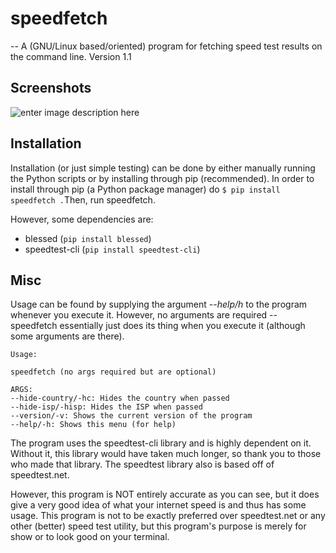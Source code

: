 # speedfetch
-- A (GNU/Linux based/oriented) program for fetching speed test results on the command line.
Version 1.1

## Screenshots
![enter image description here](https://i.ibb.co/86RgHVY/2019-06-20-103106-476x314-scrot.png)

## Installation

Installation (or just simple testing) can be done by either manually running the Python scripts or by installing through pip (recommended). In order to install through pip (a Python package manager) do `$ pip install speedfetch .`Then, run speedfetch.

However, some dependencies are:

- blessed (`pip install blessed`)
- speedtest-cli (`pip install speedtest-cli`)


## Misc

Usage can be found by supplying the argument *--help/h* to the program whenever you execute it. However, no arguments are required -- speedfetch essentially just does its thing when you execute it (although some arguments are there).

    
    Usage:
    
    speedfetch (no args required but are optional)
    
    ARGS:
    --hide-country/-hc: Hides the country when passed
    --hide-isp/-hisp: Hides the ISP when passed
    --version/-v: Shows the current version of the program
    --help/-h: Shows this menu (for help)

 
The program uses the speedtest-cli library and is highly dependent on it. Without it, this library would have taken much longer, so thank you to those who made that library. The speedtest library also is based off of speedtest.net.

However, this program is NOT entirely accurate as you can see, but it does give a very good idea of what your internet speed is and thus has some usage. This program is not to be exactly preferred over speedtest.net or any other (better) speed test utility, but this program's purpose is merely for show or to look good on your terminal.
 
